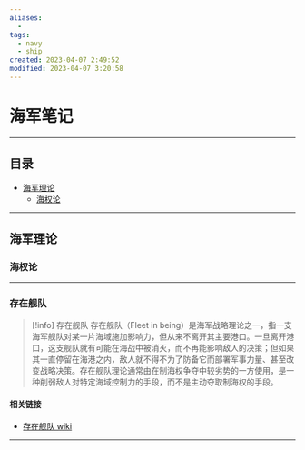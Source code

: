 ```yaml
---
aliases:
  - 
tags:
  - navy
  - ship
created: 2023-04-07 2:49:52
modified: 2023-04-07 3:20:58
---
```

# 海军笔记

---
## 目录

* [海军理论](#海军理论)
	* [海权论](#海权论)

---

## 海军理论

### 海权论

---

### 存在舰队

> [!info] 存在舰队
> 存在舰队（Fleet in being）是海军战略理论之一，指一支海军舰队对某一片海域施加影响力，但从来不离开其主要港口。一旦离开港口，这支舰队就有可能在海战中被消灭，而不再能影响敌人的决策；但如果其一直停留在海港之内，敌人就不得不为了防备它而部署军事力量、甚至改变战略决策。存在舰队理论通常由在制海权争夺中较劣势的一方使用，是一种削弱敌人对特定海域控制力的手段，而不是主动夺取制海权的手段。

#### 相关链接

* [存在舰队 wiki](https://zh.wikipedia.org/zh-cn/%E5%AD%98%E5%9C%A8%E8%88%B0%E9%98%9F)

---